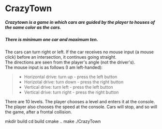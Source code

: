 # CrazyTown 
 ##### Crazytown is a game in which cars are guided by the player to houses of the same color as the cars.  
 ##### There is minimum one car and maximum ten.  
 The cars can turn right or left. If the car receives no mouse input (a mouse click) before an intersection, it continues going straight.  
 The directions are seen from the player's angle (not the driver's).  
 The mouse input is as follows (I am left-handed):</p>
> - Horizontal drive: turn up - press the left button
> - Horizotal drive: turn down - press the right button
> - Vertical drive: turn left - press the left button
> - Vertical drive: turn right - press the right button
<p> There are 10 levels. The player chooses a level and enters it at the console.  
 The player also chooses the speed at the console.  
 Cars will stop, and so will the game, after a frontal collision.</p>

<h8> mkdir build</h8>
<h8> cd build</h8>
<h8> cmake ..</h8>
<h8> make</h8>
<h8> ./CrazyTown</h8>
